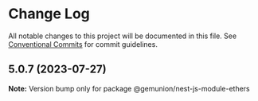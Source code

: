 # Change Log

All notable changes to this project will be documented in this file.
See [Conventional Commits](https://conventionalcommits.org) for commit guidelines.

## 5.0.7 (2023-07-27)

**Note:** Version bump only for package @gemunion/nest-js-module-ethers
